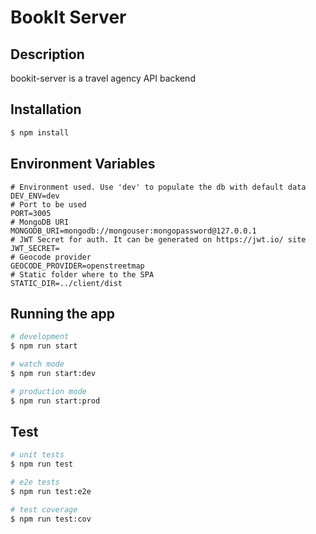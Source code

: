 # BookIt Server

## Description

bookit-server is a travel agency API backend

## Installation

```bash
$ npm install
```

## Environment Variables

```properties
# Environment used. Use 'dev' to populate the db with default data
DEV_ENV=dev
# Port to be used
PORT=3005
# MongoDB URI
MONGODB_URI=mongodb://mongouser:mongopassword@127.0.0.1
# JWT Secret for auth. It can be generated on https://jwt.io/ site
JWT_SECRET=
# Geocode provider
GEOCODE_PROVIDER=openstreetmap
# Static folder where to the SPA
STATIC_DIR=../client/dist
```

## Running the app

```bash
# development
$ npm run start

# watch mode
$ npm run start:dev

# production mode
$ npm run start:prod
```

## Test

```bash
# unit tests
$ npm run test

# e2e tests
$ npm run test:e2e

# test coverage
$ npm run test:cov
```